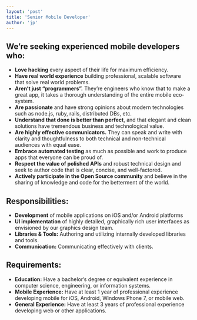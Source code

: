 ```yaml
---
layout: 'post'
title: 'Senior Mobile Developer'
author: 'jp'
---
```

## We’re seeking experienced mobile developers who:

* **Love hacking** every aspect of their life for maximum efficiency.
* **Have real world experience** building professional, scalable software that solve real world problems.
* **Aren’t just “programmers”.** They’re engineers who know that to make a great app, it takes a thorough understanding of the entire mobile eco-system.
* **Are passionate** and have strong opinions about modern technologies such as node.js, ruby, rails, distributed DBs, etc.
* **Understand that done is better than perfect**, and that elegant and clean solutions have tremendous business and technological value.
* **Are highly effective communicators.** They can speak and write with clarity and thoughtfulness to both technical and non-technical audiences with equal ease.
* **Embrace automated testing** as much as possible and work to produce apps that everyone can be proud of.
* **Respect the value of polished APIs** and robust technical design and seek to author code that is clear, concise, and well-factored.
* **Actively participate in the Open Source community** and believe in the sharing of knowledge and code for the betterment of the world.

## Responsibilities:

* **Development** of mobile applications on iOS and/or Android platforms
* **UI implementation** of highly detailed, graphically rich user interfaces as envisioned by our graphics design team.
* **Libraries & Tools:** Authoring and utilizing internally developed libraries and tools.
* **Communication:** Communicating effectively with clients.

## Requirements:

* **Education:** Have a bachelor’s degree or equivalent experience in computer science, engineering, or information systems.
* **Mobile Experience:** Have at least 1 year of professional experience developing mobile for iOS, Android, Windows Phone 7, or mobile web.
* **General Experience:** Have at least 3 years of professional experience developing web or other applications.